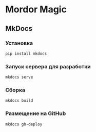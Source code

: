 # Mordor Magic

## MkDocs

### Установка

`pip install mkdocs`

### Запуск сервера для разработки

`mkdocs serve`

### Сборка

`mkdocs build`

### Размещение на GitHub

`mkdocs gh-deploy`